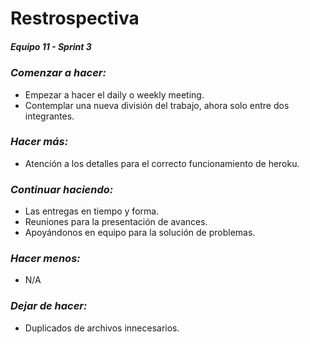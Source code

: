 # **Restrospectiva**
##### Equipo 11 - Sprint 3

### *Comenzar a hacer:*
- Empezar a hacer el daily o weekly meeting.
- Contemplar una nueva división del trabajo, ahora solo entre dos integrantes.
### *Hacer más:*
- Atención a los detalles para el correcto funcionamiento de heroku.
### *Continuar haciendo:*
- Las entregas en tiempo y forma.
- Reuniones para la presentación de avances.
- Apoyándonos en equipo para la solución de problemas.
### *Hacer menos:*
- N/A
### *Dejar de hacer:*
- Duplicados de archivos innecesarios.
